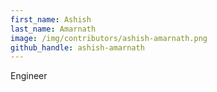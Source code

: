 ```yaml
---
first_name: Ashish
last_name: Amarnath
image: /img/contributors/ashish-amarnath.png
github_handle: ashish-amarnath
---
```

Engineer
